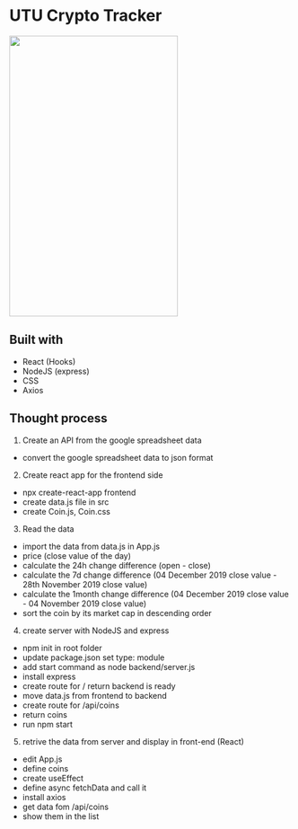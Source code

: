 # UTU Crypto Tracker

<img src="./frontend/public/utu_crypto_tracker.png" width="300" height="500">

## Built with

- React (Hooks)
- NodeJS (express)
- CSS
- Axios

## Thought process

1. Create an API from the google spreadsheet data

- convert the google spreadsheet data to json format

2. Create react app for the frontend side

- npx create-react-app frontend
- create data.js file in src
- create Coin.js, Coin.css

3. Read the data

- import the data from data.js in App.js
- price (close value of the day)
- calculate the 24h change difference (open - close)
- calculate the 7d change difference (04 December 2019 close value - 28th November 2019 close value)
- calculate the 1month change difference (04 December 2019 close value - 04 November 2019 close value)
- sort the coin by its market cap in descending order

4. create server with NodeJS and express

- npm init in root folder
- update package.json set type: module
- add start command as node backend/server.js
- install express
- create route for / return backend is ready
- move data.js from frontend to backend
- create route for /api/coins
- return coins
- run npm start

5. retrive the data from server and display in front-end (React)

- edit App.js
- define coins
- create useEffect
- define async fetchData and call it
- install axios
- get data fom /api/coins
- show them in the list
